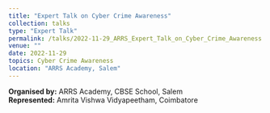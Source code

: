 ```yaml
---
title: "Expert Talk on Cyber Crime Awareness"
collection: talks
type: "Expert Talk"
permalink: /talks/2022-11-29_ARRS_Expert_Talk_on_Cyber_Crime_Awareness
venue: ""
date: 2022-11-29
topics: Cyber Crime Awareness
location: "ARRS Academy, Salem"
---
```


**Organised by:** ARRS Academy, CBSE School, Salem  <br/>
**Represented:** Amrita Vishwa Vidyapeetham, Coimbatore <br/>

